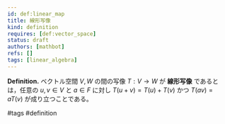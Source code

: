 ```yaml
---
id: def:linear_map
title: 線形写像
kind: definition
requires: [def:vector_space]
status: draft
authors: [mathbot]
refs: []
tags: [linear_algebra]
---
```


**Definition.** ベクトル空間 $V, W$ の間の写像 $T: V \to W$ が **線形写像** であるとは，任意の $u,v \in V$ と $a\in F$ に対し $T(u+v)=T(u)+T(v)$ かつ $T(av)=aT(v)$ が成り立つことである。

#tags #definition
